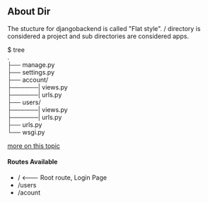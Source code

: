 ## About Dir 
The stucture for djangobackend is called "Flat style". / directory is considered a project and sub directories are considered apps.

$ tree<br>
.<br>
├── manage.py<br>
├── settings.py<br>
├── account/<br>
├──────| views.py <br>
├──────| urls.py <br>
├── users/<br>
├──────| views.py <br>
├──────| urls.py<br>
├── urls.py<br>
└── wsgi.py<br>


[more on this topic](https://zindilis.com/blog/2017/01/06/django-anatomy-for-single-app.html)
#### Routes Available

- /                       <--- Root route, Login Page
- /users
- /acount


